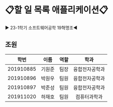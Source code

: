 # 📋할 일 목록 애플리케이션📋
▶ 23-1학기 소프트웨어공학 19혁명조◀

## 조원

학번 | 이름 | 역할 | 학과
:--:|:--:|:--:|:--:
201910885 | 기원준 | 팀장 | 융합전자공학과
201910896 | 박원우 | 팀원 | 융합전자공학과
201910897 | 박준성 | 팀원 | 융합전자공학과
201911020 | 하재호 | 팀원 | 컴퓨터과학과